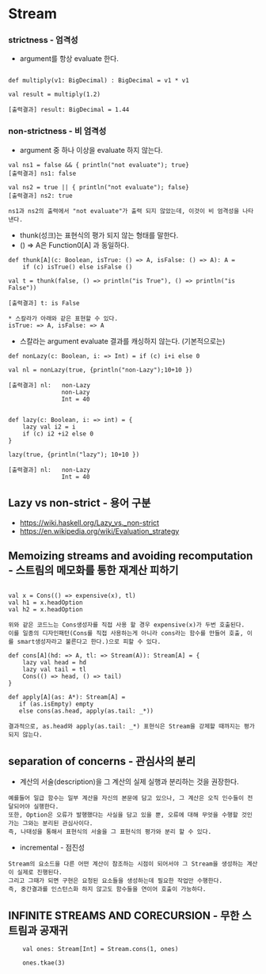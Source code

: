 # Stream

### strictness - 엄격성
* argument를 항상 evaluate 한다.
```

def multiply(v1: BigDecimal) : BigDecimal = v1 * v1

val result = multiply(1.2)

[출력결과] result: BigDecimal = 1.44

```

### non-strictness - 비 엄격성
* argument 중 하나 이상을 evaluate 하지 않는다.
```
val ns1 = false && { println("not evaluate"); true}
[출력결과] ns1: false

val ns2 = true || { println("not evaluate"); false}
[출력결과] ns2: true

ns1과 ns2의 출력에서 "not evaluate"가 출력 되지 않았는데, 이것이 비 엄격성을 나타낸다.
```

* thunk(성크)는 표현식의 평가 되지 않는 형태를 말한다.
* () => A은 Function0[A] 과 동일하다.
```
def thunk[A](c: Boolean, isTrue: () => A, isFalse: () => A): A =
    if (c) isTrue() else isFalse ()

val t = thunk(false, () => println("is True"), () => println("is False"))

[출력결과] t: is False

* 스칼라가 아래와 같은 표현할 수 있다.
isTrue: => A, isFalse: => A
```

* 스칼라는 argument evaluate 결과를 캐싱하지 않는다. (기본적으로는)
```
def nonLazy(c: Boolean, i: => Int) = if (c) i+i else 0

val nl = nonLazy(true, {println("non-Lazy");10+10 })

[출력결과] nl:   non-Lazy
               non-Lazy
               Int = 40


def lazy(c: Boolean, i: => int) = {
    lazy val i2 = i
    if (c) i2 +i2 else 0
}

lazy(true, {println("lazy"); 10+10 })

[출력결과] nl:   non-Lazy
               Int = 40

```

## Lazy vs non-strict - 용어 구분
* https://wiki.haskell.org/Lazy_vs._non-strict
* https://en.wikipedia.org/wiki/Evaluation_strategy


##  Memoizing streams and avoiding recomputation - 스트림의 메모화를 통한 재계산 피하기
```

val x = Cons(() => expensive(x), tl)
val h1 = x.headOption
val h2 = x.headOption

위와 같은 코드느는 Cons생성자를 직접 사용 할 경우 expensive(x)가 두번 호출된다.
이를 일종의 디자인패턴(Cons를 직접 사용하는게 아니라 cons라는 함수를 만들어 호출, 이를 smart생성자라고 불른다고 한다.)으로 피할 수 있다.

def cons[A](hd: => A, tl: => Stream(A)): Stream[A] = {
    lazy val head = hd
    lazy val tail = tl
    Cons(() => head, () => tail)
}

def apply[A](as: A*): Stream[A] =
   if (as.isEmpty) empty
   else cons(as.head, apply(as.tail: _*))

결과적으로, as.head와 apply(as.tail: _*) 표현식은 Stream을 강제할 때까지는 평가되지 않는다.

```


## separation of concerns - 관심사의 분리
* 계산의 서술(description)을 그 계산의 실제 실행과 분리하는 것을 권장한다.
```
예를들어 일급 함수는 일부 계산을 자신의 본문에 담고 있으나, 그 계산은 오직 인수들이 전달되어야 실행한다.
또한, Option은 오류가 발행했다는 사실을 담고 있을 뿐, 오류에 대해 무엇을 수행할 것인가는 그와는 분리된 관심사이다.
즉, 나태성을 통해서 표현식의 서술을 그 표현식의 평가와 분리 할 수 있다.
```

* incremental - 점진성
```
Stream의 요소드을 다른 어떤 계산이 참조하는 시점이 되어서야 그 Stream을 생성하는 계산이 실제로 진행된다.
그리고 그때가 되면 구현은 요청된 요소들을 생성하는데 필요한 작업만 수행한다.
즉, 중간결과를 인스턴스화 하지 않고도 함수들을 연이어 호출이 가능하다.
```


## INFINITE STREAMS AND CORECURSION - 무한 스트림과 공재귀

```
    val ones: Stream[Int] = Stream.cons(1, ones)

    ones.tkae(3)
```


